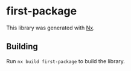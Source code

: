 # first-package

This library was generated with [Nx](https://nx.dev).

## Building

Run `nx build first-package` to build the library.